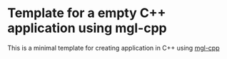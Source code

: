 # Template for a empty C++ application using mgl-cpp

This is a minimal template for creating application in C++ using [mgl-cpp](https://github.com/a13labs/moderngl-cpp)


